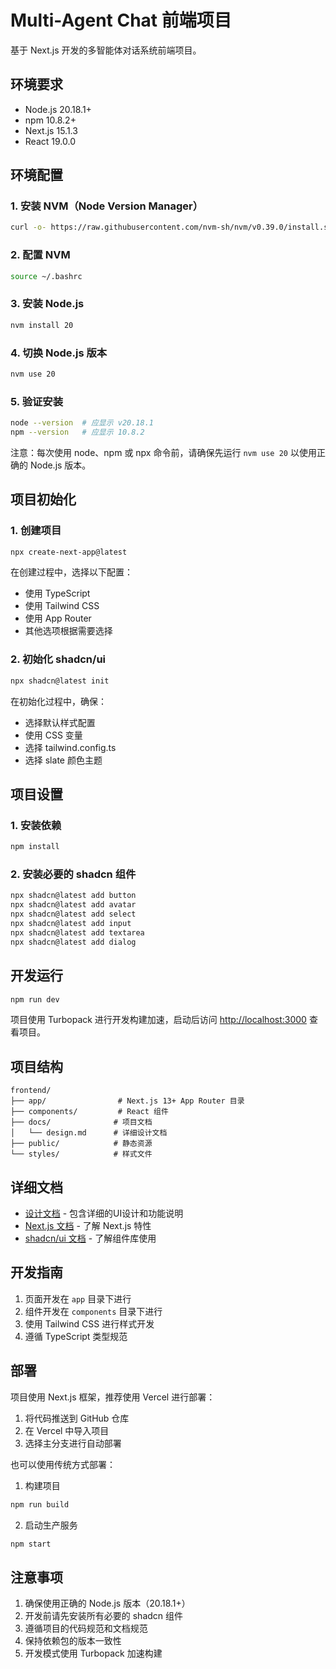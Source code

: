 # Multi-Agent Chat 前端项目

基于 Next.js 开发的多智能体对话系统前端项目。

## 环境要求

- Node.js 20.18.1+
- npm 10.8.2+
- Next.js 15.1.3
- React 19.0.0

## 环境配置

### 1. 安装 NVM（Node Version Manager）
```bash
curl -o- https://raw.githubusercontent.com/nvm-sh/nvm/v0.39.0/install.sh | bash
```

### 2. 配置 NVM
```bash
source ~/.bashrc
```

### 3. 安装 Node.js
```bash
nvm install 20
```

### 4. 切换 Node.js 版本
```bash
nvm use 20
```

### 5. 验证安装
```bash
node --version  # 应显示 v20.18.1
npm --version   # 应显示 10.8.2
```

注意：每次使用 node、npm 或 npx 命令前，请确保先运行 `nvm use 20` 以使用正确的 Node.js 版本。

## 项目初始化

### 1. 创建项目
```bash
npx create-next-app@latest
```

在创建过程中，选择以下配置：
- 使用 TypeScript
- 使用 Tailwind CSS
- 使用 App Router
- 其他选项根据需要选择

### 2. 初始化 shadcn/ui
```bash
npx shadcn@latest init
```

在初始化过程中，确保：
- 选择默认样式配置
- 使用 CSS 变量
- 选择 tailwind.config.ts
- 选择 slate 颜色主题

## 项目设置

### 1. 安装依赖
```bash
npm install
```

### 2. 安装必要的 shadcn 组件
```bash
npx shadcn@latest add button
npx shadcn@latest add avatar
npx shadcn@latest add select
npx shadcn@latest add input
npx shadcn@latest add textarea
npx shadcn@latest add dialog
```

## 开发运行

```bash
npm run dev
```

项目使用 Turbopack 进行开发构建加速，启动后访问 [http://localhost:3000](http://localhost:3000) 查看项目。

## 项目结构

```
frontend/
├── app/                # Next.js 13+ App Router 目录
├── components/         # React 组件
├── docs/              # 项目文档
│   └── design.md      # 详细设计文档
├── public/            # 静态资源
└── styles/            # 样式文件
```

## 详细文档

- [设计文档](./docs/design.md) - 包含详细的UI设计和功能说明
- [Next.js 文档](https://nextjs.org/docs) - 了解 Next.js 特性
- [shadcn/ui 文档](https://ui.shadcn.com) - 了解组件库使用

## 开发指南

1. 页面开发在 `app` 目录下进行
2. 组件开发在 `components` 目录下进行
3. 使用 Tailwind CSS 进行样式开发
4. 遵循 TypeScript 类型规范

## 部署

项目使用 Next.js 框架，推荐使用 Vercel 进行部署：

1. 将代码推送到 GitHub 仓库
2. 在 Vercel 中导入项目
3. 选择主分支进行自动部署

也可以使用传统方式部署：

1. 构建项目
```bash
npm run build
```

2. 启动生产服务
```bash
npm start
```

## 注意事项

1. 确保使用正确的 Node.js 版本（20.18.1+）
2. 开发前请先安装所有必要的 shadcn 组件
3. 遵循项目的代码规范和文档规范
4. 保持依赖包的版本一致性
5. 开发模式使用 Turbopack 加速构建
